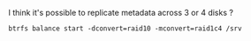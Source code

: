 I think it's possible to replicate metadata across 3 or 4 disks ?

    btrfs balance start -dconvert=raid10 -mconvert=raid1c4 /srv
